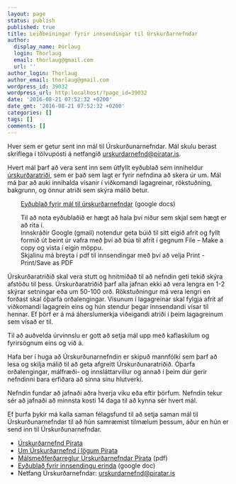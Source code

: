```yaml
---
layout: page
status: publish
published: true
title: Leiðbeiningar fyrir innsendingar til Úrskurðarnefndar
author:
  display_name: Þórlaug
  login: Thorlaug
  email: thorlaug@gmail.com
  url: ''
author_login: Thorlaug
author_email: thorlaug@gmail.com
wordpress_id: 39032
wordpress_url: http:localhost/?page_id=39032
date: '2016-08-21 07:52:32 +0200'
date_gmt: '2016-08-21 07:52:32 +0200'
categories: []
tags: []
comments: []
---
```

<p>Hver sem er getur sent inn mál til Úrskurðunarnefndar. Mál skulu berast skriflega í tölvupósti á netfangið <a href="mailto:urskurdarnefnd@piratar.is">urskurdarnefnd@piratar.is</a>.</p>
<p>Hvert mál þarf að vera sent inn sem útfyllt eyðublað sem inniheldur <span style="text-decoration: underline;">úrskurðaratriði</span>, sem er það sem lagt er fyrir nefndina að skera úr um. Mál má þar að auki innihalda vísanir í viðkomandi lagagreinar, rökstuðning, bakgrunn, og önnur atriði sem skýra málið betur.</p>
<p style="padding-left: 30px;"><a href="https://docs.google.com/document/d/120LirmYukQ4FeiHmSKgoZZPZS9_u2434etae4Lzsgn0/edit">Eyðublað fyrir mál til úrskurðarnefndar</a> (google docs)</p>
<p style="padding-left: 30px;">Til að nota eyðublaðið er hægt að hala því niður sem skjal sem hægt er að rita í.<br />
Innskráðir Google (gmail) notendur geta búið til sitt eigið afrit og fyllt formið út beint úr vafra með því að búa til afrit í gegnum File – Make a copy og vista í eigin möppu.<br />
Skjalinu má breyta í pdf til innsendingar með því að velja Print - Print/Save as PDF</p>
<p>Úrskurðaratriðið skal vera stutt og hnitmiðað til að nefndin geti tekið skýra afstöðu til þess. Úrskurðaratriðið þarf alla jafnan ekki að vera lengra en 1-2 skýrar setningar eða um 50-100 orð. Rökstuðningur má vera lengri en forðast skal óþarfa orðalengingar. Vísunum í lagagreinar skal fylgja afrit af viðkomandi lagagrein eins og hún stendur þegar innsendandi vísar til hennar. Ef þörf er á má áherslumerkja viðeigandi atriði í þeim lagagreinum sem vísað er til.</p>
<p>Til að auðvelda úrvinnslu er gott að setja mál upp með kaflaskilum og fyrirsögnum eins og við á.</p>
<p>Hafa ber í huga að Úrskurðunarnefndin er skipuð mannfólki sem þarf að lesa og skilja málið til að geta afgreitt Úrskurðunaratriðið. Óþarfa orðalengingar, málfræði- og innsláttarvillur og annað í þeim dúr gerir nefndinni bara erfiðara að sinna sínu hlutverki.</p>
<p>Nefndin fundar að jafnaði aðra hverja viku eða eftir þörfum. Nefndin tekur sér að jafnaði að minnsta kosti 14 daga til að kynna sér hvert mál.</p>
<p>Ef þurfa þykir má kalla saman félagsfund til að setja saman mál til Úrskurðunarnefndar til að hún samræmist tilmælum þessum, áður en hún er send inn til Úrskurðunarnefndar.</p>
<ul>
<li><a href="http:localhost/um-pirata/log-og-reglur/urskurdarnefnd/">Úrskurðarnefnd Pírata</a></li>
<li><a href="http:localhost/um-pirata/log-og-reglur/#8">Um Úrskurðarnefnd í lögum Pírata</a></li>
<li><a href="http:localhost/wp-content/uploads/2016/06/Málsmeðferðarreglur-úrskurðanefndar-.pdf">Málsmeðferðarreglur Úrskurðarnefndar Pírata</a> (pdf)</li>
<li><a href="https://docs.google.com/document/d/120LirmYukQ4FeiHmSKgoZZPZS9_u2434etae4Lzsgn0/edit?usp=sharing">Eyðublað fyrir innsendingu erinda</a> (google doc)</li>
<li>Netfang Úrskurðarnefndar: <a href="mailto:urskurdarnefnd@piratar.is">urskurdarnefnd@piratar.is</a></li>
</ul>
